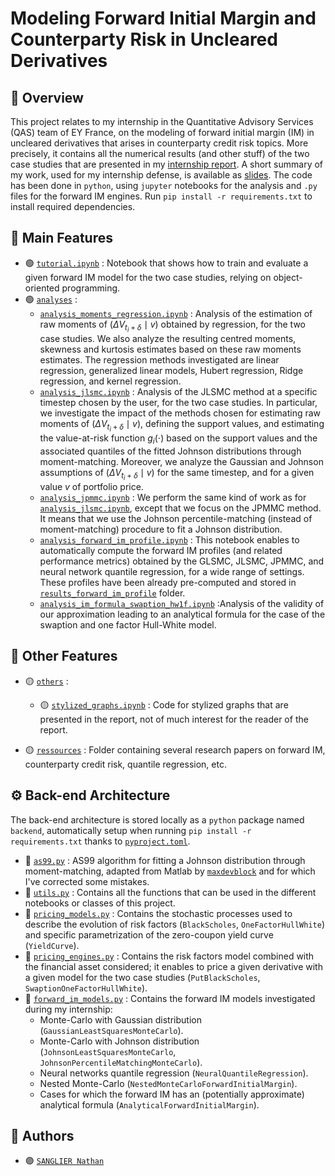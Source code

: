 # Modeling Forward Initial Margin and Counterparty Risk in Uncleared Derivatives

## 📘 Overview 
This project relates to my internship in the Quantitative Advisory Services (QAS) team of EY France, on the modeling of forward initial margin (IM) in uncleared derivatives that arises in counterparty credit risk topics. More precisely, it contains all the numerical results (and other stuff) of the two case studies that are presented in my [internship report](report.pdf). A short summary of my work, used for my internship defense, is available as [slides](report.pdf). The code has been done in `python`, using `jupyter` notebooks for the analysis and `.py` files for the forward IM engines. Run `pip install -r requirements.txt` to install required dependencies.

## 🚀 Main Features
- 🟢 [`tutorial.ipynb`](tutorial.ipynb) : Notebook that shows how to train and evaluate a given forward IM model for the two case studies, relying on object-oriented programming.
- 🟢 [`analyses`](analyses/) : 
    - [`analysis_moments_regression.ipynb`](analyses/analysis_moments_regression.ipynb) : Analysis of the estimation of raw moments of $\left(\Delta V_{t_i+\delta} \mid v\right)$ obtained by regression, for the two case studies. We also analyze the resulting centred moments, skewness and kurtosis estimates based on these raw moments estimates. The regression methods investigated are linear regression, generalized linear models, Hubert regression, Ridge regression, and kernel regression.
    - [`analysis_jlsmc.ipynb`](analyses/analysis_jlsmc.ipynb) : Analysis of the JLSMC method at a specific timestep chosen by the user, for the two case studies. In particular, we investigate the impact of the methods chosen for estimating raw moments of $\left(\Delta V_{t_i+\delta} \mid v\right)$, defining the support values, and estimating the value-at-risk function $g_i(\cdot)$ based on the support values and the associated quantiles of the fitted Johnson distributions through moment-matching. Moreover, we analyze the Gaussian and Johnson assumptions of $\left(\Delta V_{t_i+\delta} \mid v\right)$ for the same timestep, and for a given value $v$ of portfolio price.
    - [`analysis_jpmmc.ipynb`](analyses/analysis_jpmmc.ipynb) : We perform the same kind of work as for [`analysis_jlsmc.ipynb`](analysis_jlsmc.ipynb), except that we focus on the JPMMC method. It means that we use the Johnson percentile-matching (instead of moment-matching) procedure to fit a Johnson distribution.
    - [`analysis_forward_im_profile.ipynb`](analyses/analysis_forward_im_profile.ipynb) : This notebook enables to automatically compute the forward IM profiles (and related performance metrics) obtained by the GLSMC, JLSMC, JPMMC, and neural network quantile regression, for a wide range of settings. These profiles have been already pre-computed and stored in [`results_forward_im_profile`](analyses/results_forward_im_profile/) folder.
    - [`analysis_im_formula_swaption_hw1f.ipynb`](analyses/analysis_im_formula_swaption_hw1f.ipynb) :Analysis of the validity of our approximation leading to an analytical formula for the case of the swaption and one factor Hull-White model.

## 📑 Other Features

- 🟡 [`others`](others/) : 
    - 🟡 [`stylized_graphs.ipynb`](others/stylized_graphs.ipynb) : Code for stylized graphs that are presented in the report, not of much interest for the reader of the report.

- 🟡 [`ressources`](ressources/) : Folder containing several research papers on forward IM, counterparty credit risk, quantile regression, etc.

## ⚙️ Back-end Architecture
The back-end architecture is stored locally as a `python` package named `backend`, automatically setup when running `pip install -r requirements.txt` thanks to [`pyproject.toml`](pyproject.toml).
- 🔵 [`as99.py`](as99.py) : AS99 algorithm for fitting a Johnson distribution through moment-matching, adapted from Matlab by [`maxdevblock`](https://github.com/maxdevblock) and for which I've corrected some mistakes.
- 🔵 [`utils.py`](utils.py) : Contains all the functions that can be used in the different notebooks or classes of this project.
- 🔵 [`pricing_models.py`](pricing_models.py) : Contains the stochastic processes used to describe the evolution of risk factors (`BlackScholes`, `OneFactorHullWhite`) and specific parametrization of the zero-coupon yield curve (`YieldCurve`).
- 🔵 [`pricing_engines.py`](pricing_engines.py) : Contains the risk factors model combined with the financial asset considered; it enables to price a given derivative with a given model for the two case studies (`PutBlackScholes`, `SwaptionOneFactorHullWhite`).
- 🔵 [`forward_im_models.py`](forward_im_models.py) : Contains the forward IM models investigated during my internship:
    - Monte-Carlo with Gaussian distribution (`GaussianLeastSquaresMonteCarlo`).
    - Monte-Carlo with Johnson distribution (`JohnsonLeastSquaresMonteCarlo`, `JohnsonPercentileMatchingMonteCarlo`).
    - Neural networks quantile regression (`NeuralQuantileRegression`).
    - Nested Monte-Carlo (`NestedMonteCarloForwardInitialMargin`).
    - Cases for which the forward IM has an (potentially approximate) analytical formula (`AnalyticalForwardInitialMargin`).

## 👤 Authors
- 🟣 [`SANGLIER Nathan`](https://github.com/Nathan-Sanglier)